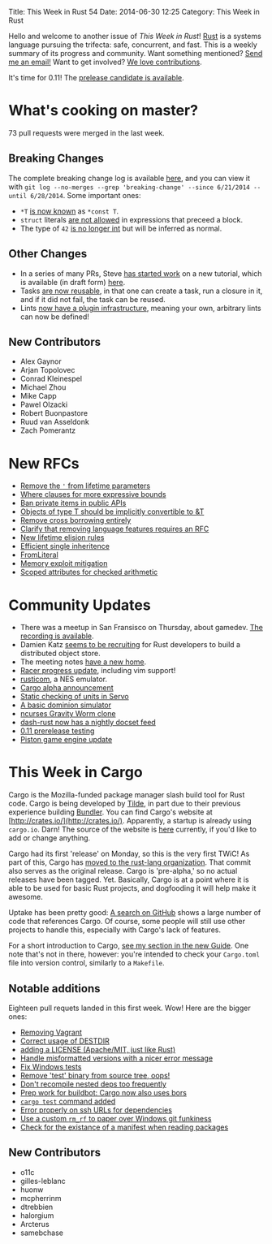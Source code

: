 Title: This Week in Rust 54
Date: 2014-06-30 12:25
Category: This Week in Rust

Hello and welcome to another issue of *This Week in Rust*!
[Rust](http://rust-lang.org) is a systems language pursuing the trifecta:
safe, concurrent, and fast. This is a weekly summary of its progress and
community. Want something mentioned? [Send me an
email!](mailto:corey@octayn.net?subject=This%20Week%20in%20Rust%20Suggestion)
Want to get involved? [We love
contributions](https://github.com/mozilla/rust/wiki/Note-guide-for-new-contributors).

It's time for 0.11! The [prelease candidate is
available](https://mail.mozilla.org/pipermail/rust-dev/2014-June/010618.html).

<!-- more -->

# What's cooking on master?

73 pull requests were merged in the last week.

## Breaking Changes

The complete breaking change log is available
[here](https://gist.github.com/cmr/9c3db4bc3f0a96426d49), and you can view it
with `git log --no-merges --grep 'breaking-change' --since 6/21/2014 --until
6/28/2014`. Some important ones:

- `*T` [is now known](https://github.com/rust-lang/rust/pull/15208) as `*const
  T`.
- `struct` literals [are not
  allowed](https://github.com/rust-lang/rust/pull/14885) in expressions that
  preceed a block.
- The type of `42` [is no longer
  int](https://github.com/rust-lang/rust/commit/9e3d0b002a5c2e81d43351c9b8550a3f4ccfb8f9)
  but will be inferred as normal.

## Other Changes

- In a series of many PRs, Steve [has started
  work](https://github.com/rust-lang/rust/pull/15183) on a new tutorial, which
  is available (in draft form) [here](http://doc.rust-lang.org/guide.html).
- Tasks [are now reusable](https://github.com/rust-lang/rust/pull/14886), in
  that one can create a task, run a closure in it, and if it did not fail, the
  task can be reused.
- Lints [now have a plugin
  infrastructure](https://github.com/rust-lang/rust/pull/15024), meaning your
  own, arbitrary lints can now be defined!

## New Contributors

- Alex Gaynor
- Arjan Topolovec
- Conrad Kleinespel
- Michael Zhou
- Mike Capp
- Pawel Olzacki
- Robert Buonpastore
- Ruud van Asseldonk
- Zach Pomerantz

# New RFCs

- [Remove the `'` from lifetime
  parameters](https://github.com/rust-lang/rfcs/pull/134)
- [Where clauses for more expressive
  bounds](https://github.com/rust-lang/rfcs/pull/135)
- [Ban private items in public
  APIs](https://github.com/rust-lang/rfcs/pull/136)
- [Objects of type T should be implicitly convertible to
  &T](https://github.com/rust-lang/rfcs/pull/137)
- [Remove cross borrowing
  entirely](https://github.com/rust-lang/rfcs/pull/139)
- [Clarify that removing language features requires an
  RFC](https://github.com/rust-lang/rfcs/pull/140)
- [New lifetime elision rules](https://github.com/rust-lang/rfcs/pull/141)
- [Efficient single inheritence](https://github.com/rust-lang/rfcs/pull/142)
- [FromLiteral](https://github.com/rust-lang/rfcs/pull/143)
- [Memory exploit mitigation](https://github.com/rust-lang/rfcs/pull/145)
- [Scoped attributes for checked
  arithmetic](https://github.com/rust-lang/rfcs/pull/146)

# Community Updates

- There was a meetup in San Fransisco on Thursday, about gamedev. [The
  recording is available](https://air.mozilla.org/rust-meetup-june-2014/).
- Damien Katz [seems to be
  recruiting](https://twitter.com/damienkatz/status/482712736170643457) for
  Rust developers to build a distributed object store.
- The meeting notes [have a new
  home](https://github.com/rust-lang/meeting-minutes).
- [Racer progress update](http://phildawes.net/blog/2014/06/24/racer-update/),
  including vim support!
- [rusticom](https://github.com/breckinloggins/rusticom), a NES emulator.
- [Cargo alpha
  announcement](https://mail.mozilla.org/pipermail/rust-dev/2014-June/010569.html)
- [Static checking of units in
  Servo](https://blog.mozilla.org/research/2014/06/23/static-checking-of-units-in-servo/)
- [A basic dominion simulator](https://github.com/dradtke/rust-dominion)
- [ncurses Gravity Worm
  clone](http://www.reddit.com/r/rust/comments/29dttw/first_attempt_at_ncursesbased_gravity_worm_game/)
- [dash-rust now has a nightly docset
  feed](http://www.reddit.com/r/rust/comments/299mi0/dashrust_now_has_a_nightly_docset_feed/)
- [0.11 prerelease
  testing](https://mail.mozilla.org/pipermail/rust-dev/2014-June/010618.html)
- [Piston game engine
  update](http://www.reddit.com/r/rust/comments/29h27x/the_piston_game_engine_update_notice_on_progress/)

# This Week in Cargo

Cargo is the Mozilla-funded package manager slash build tool for Rust code.
Cargo is being developed by [Tilde](http://www.tilde.io/), in part due to their
previous experience building [Bundler](http://bundler.io/). You can find
Cargo's website at [http://crates.io/](http://crates.io/). Apparently, a
startup is already using `cargo.io`. Darn! The source of the website is
[here](https://github.com/wycats/cargo-website) currently, if you'd like to add
or change anything.

Cargo had its first 'release' on Monday, so this is the very first TWiC! As
part of this, Cargo has [moved to the rust-lang
organization](https://github.com/rust-lang/cargo/commit/382a1033260b5db3aeb8b19207c91775f48cb842).
That commit also serves as the original release. Cargo is 'pre-alpha,' so no
actual releases have been tagged. Yet. Basically, Cargo is at a point where it
is able to be used for basic Rust projects, and dogfooding it will help make
it awesome.

Uptake has been pretty good: [A search on
GitHub](https://github.com/search?q=Cargo.toml&ref=cmdform&type=Code) shows a
large number of code that references Cargo. Of course, some people will still
use other projects to handle this, especially with Cargo's lack of features.

For a short introduction to Cargo, [see my section in the new
Guide](http://doc.rust-lang.org/guide.html#hello,-cargo!). One note that's not
in there, however: you're intended to check your `Cargo.toml` file into version
control, similarly to a `Makefile`.

## Notable additions

Eighteen pull requets landed in this first week. Wow! Here are the bigger ones:

- [Removing Vagrant](https://github.com/rust-lang/cargo/pull/48)
- [Correct usage of DESTDIR](https://github.com/rust-lang/cargo/pull/49)
- [adding a LICENSE (Apache/MIT, just like Rust)](https://github.com/rust-lang/cargo/pull/50)
- [Handle misformatted versions with a nicer error message](https://github.com/rust-lang/cargo/pull/53)
- [Fix Windows tests](https://github.com/rust-lang/cargo/pull/56)
- [Remove 'test' binary from source tree, oops!](https://github.com/rust-lang/cargo/pull/59)
- [Don't recompile nested deps too frequently](https://github.com/rust-lang/cargo/pull/64)
- [Prep work for buildbot: Cargo now also uses bors](https://github.com/rust-lang/cargo/pull/70)
- [`cargo test` command added](https://github.com/rust-lang/cargo/pull/71)
- [Error properly on ssh URLs for dependencies](https://github.com/rust-lang/cargo/pull/72)
- [Use a custom `rm_rf` to paper over Windows git funkiness](https://github.com/rust-lang/cargo/pull/81)
- [Check for the existance of a manifest when reading packages](https://github.com/rust-lang/cargo/pull/83)


## New Contributors

- o11c
- gilles-leblanc
- huonw
- mcpherrinm
- dtrebbien
- halorgium
- Arcterus
- samebchase

